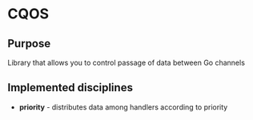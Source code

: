 # CQOS

## Purpose

Library that allows you to control passage of data between Go channels

## Implemented disciplines

* **priority** - distributes data among handlers according to priority
